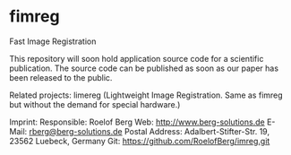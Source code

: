 fimreg
=====

Fast Image Registration

This repository will soon hold application source code for a scientific publication. The source code can be published as soon as our paper has been released to the public.

Related projects: limereg (Lightweight Image Registration. Same as fimreg but without the demand for special hardware.)

Imprint:
Responsible: Roelof Berg
Web: http://www.berg-solutions.de
E-Mail: rberg@berg-solutions.de
Postal Address: Adalbert-Stifter-Str. 19, 23562 Luebeck, Germany
Git: https://github.com/RoelofBerg/imreg.git
